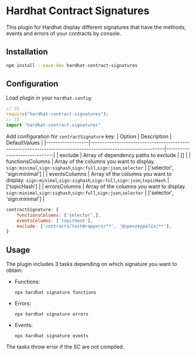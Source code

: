 # Hardhat Contract Signatures

This plugin for Hardhat display different signatures that have the methods, events and errors of your contracts by console.

## Installation
```bash
npm install --save-dev hardhat-contract-signatures
```

## Configuration
Load plugin in your `hardhat.config`:
```javascript
// JS
require("hardhat-contract-signatures");
// TS
import "hardhat-contract-signatures"
```

Add configuration for `contractSignature` key:
| Option           | Description                                                                                                 | DefaultValues                |
|------------------|-------------------------------------------------------------------------------------------------------------|------------------------------|
| exclude          | Array of dependency paths to exclude                                                                        | []                           |
| functionsColumns | Array of the columns you want to display. `sign:minimal`,`sign:sighash`,`sign:full`,`sign:json`,`selector`  | ['selector', 'sign:minimal'] |
| eventsColumns    | Array of the columns you want to display. `sign:minimal`,`sign:sighash`,`sign:full`,`sign:json`,`topicHash` | ['topicHash']                |
| errorsColumns    | Array of the columns you want to display. `sign:minimal`,`sign:sighash`,`sign:full`,`sign:json`,`selector`  | ['selector', 'sign:minimal'] |

```javascript
contractSignature: {
	functionsColumns: ['selector',],
	eventsColumns: ['topicHash'],
	exclude: ['contracts/testWrappers/**', '@openzeppelin/**'],
}
```

## Usage

The plugin includes 3 tasks depending on which signature you want to obtain:

- Functions:
	```
	npx hardhat signature functions
	```
- Errors:
	```
	npx hardhat signature errors
	```
- Events:
	```
	npx hardhat signature events
	```

The tasks throw error if the SC are not compiled.
